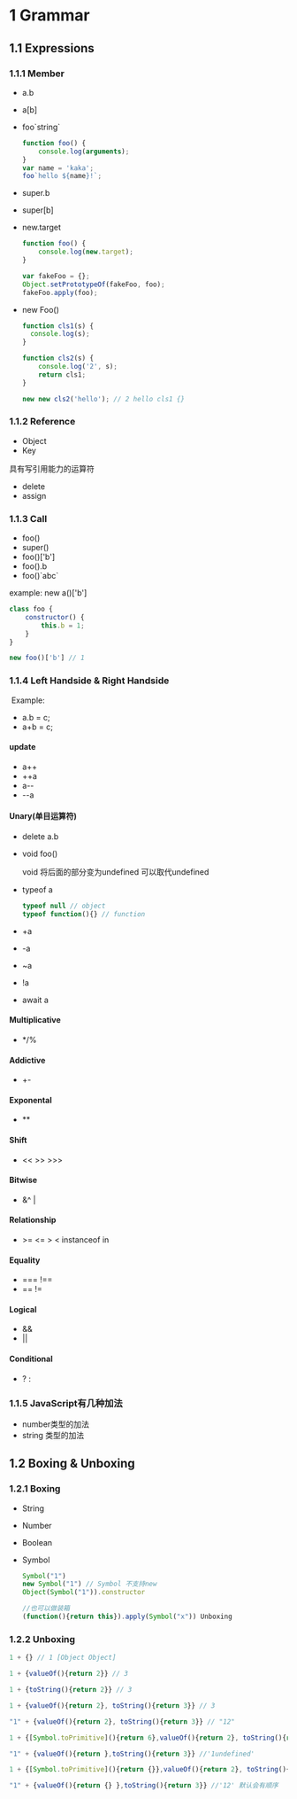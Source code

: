 # 1 Grammar

## 1.1 Expressions

### 	1.1.1 Member

- a.b

- a[b]

- foo\`string\`

  ```js
  function foo() {
      console.log(arguments);
  }
  var name = 'kaka';
  foo`hello ${name}!`;
  ```

  

- super.b

- super[b]

- new.target

  ```js
  function foo() {
      console.log(new.target);
  }
  
  var fakeFoo = {};
  Object.setPrototypeOf(fakeFoo, foo);
  fakeFoo.apply(foo);
  ```

- new Foo()

  ```js
  function cls1(s) {
  	console.log(s);
  }
  
  function cls2(s) {
      console.log('2', s);
      return cls1;
  }
  
  new new cls2('hello'); // 2 hello cls1 {}
  ```

### 1.1.2 Reference

  - Object
  - Key

  具有写引用能力的运算符

  - delete
  - assign

### 1.1.3 Call

- foo()
- super()
- foo()['b']
- foo().b
- foo()\`abc\`

example: new a()['b']

```js
class foo {
    constructor() {
        this.b = 1;
    }
}

new foo()['b'] // 1
```

### 1.1.4 Left Handside & Right Handside

​	Example:

- a.b = c;
- a+b = c;

#### update

- a++
- ++a
- a--
- --a

#### Unary(单目运算符)

- delete a.b

- void foo() 

  void 将后面的部分变为undefined 可以取代undefined

- typeof a

  ```js
  typeof null // object
  typeof function(){} // function
  ```

  

- +a

- -a

- ~a

- !a

- await a

#### Multiplicative

- */%

#### Addictive

- +-

#### Exponental

- **

#### Shift

- << >> >>>

#### Bitwise

- &^ |

#### Relationship

- \>= <= > < instanceof in

#### Equality

- === !==
- == !=

#### Logical

- &&
- ||

#### Conditional

- ? :

### 1.1.5 JavaScript有几种加法

- number类型的加法
- string 类型的加法

## 1.2 Boxing & Unboxing

### 1.2.1 Boxing

- String

- Number

- Boolean

- Symbol

  ```js
  Symbol("1")
  new Symbol("1") // Symbol 不支持new
  Object(Symbol("1")).constructor
  
  //也可以做装箱
  (function(){return this}).apply(Symbol("x")) Unboxing
  ```

### 1.2.2 Unboxing

```js
1 + {} // 1 [Object Object]

1 + {valueOf(){return 2}} // 3

1 + {toString(){return 2}} // 3

1 + {valueOf(){return 2}, toString(){return 3}} // 3

"1" + {valueOf(){return 2}, toString(){return 3}} // "12"

1 + {[Symbol.toPrimitive](){return 6},valueOf(){return 2}, toString(){return 3}} // 7

"1" + {valueOf(){return },toString(){return 3}} //'1undefined'

1 + {[Symbol.toPrimitive](){return {}},valueOf(){return 2}, toString(){return 3}} // error toPrimitive接管所有转换

"1" + {valueOf(){return {} },toString(){return 3}} //'12' 默认会有顺序
```

